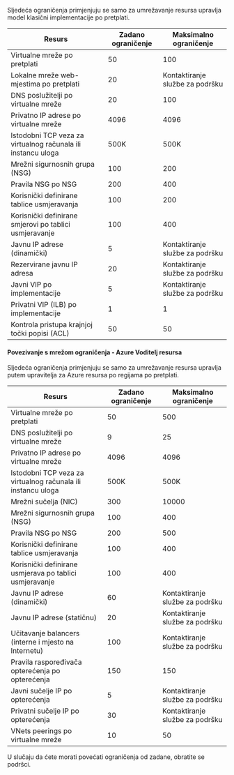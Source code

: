 Sljedeća ograničenja primjenjuju se samo za umrežavanje resursa upravlja model klasični implementacije po pretplati.

Resurs| Zadano ograničenje | Maksimalno ograničenje
--- | --- | --- 
Virtualne mreže po pretplati | 50 | 100
Lokalne mreže web-mjestima po pretplati | 20 | Kontaktiranje službe za podršku
DNS poslužitelji po virtualne mreže | 20 | 100
Privatno IP adrese po virtualne mreže | 4096 | 4096
Istodobni TCP veza za virtualnog računala ili instancu uloga | 500K | 500K 
Mrežni sigurnosnih grupa (NSG) | 100 | 200
Pravila NSG po NSG | 200 | 400
Korisnički definirane tablice usmjeravanja | 100 | 200
Korisnički definirane smjerovi po tablici usmjeravanje | 100 | 400
Javnu IP adrese (dinamički) | 5 | Kontaktiranje službe za podršku
Rezervirane javnu IP adresa | 20 | Kontaktiranje službe za podršku
Javni VIP po implementacije | 5 | Kontaktiranje službe za podršku
Privatni VIP (ILB) po implementacije | 1 | 1
Kontrola pristupa krajnjoj točki popisi (ACL) | 50 | 50


#### <a name="azure-resource-manager-virtual-networking-limits"></a>Povezivanje s mrežom ograničenja - Azure Voditelj resursa

Sljedeća ograničenja primjenjuju se samo za umrežavanje resursa upravlja putem upravitelja za Azure resursa po regijama po pretplati.

Resurs| Zadano ograničenje | Maksimalno ograničenje
--- | --- | ---
Virtualne mreže po pretplati | 50 | 500
DNS poslužitelji po virtualne mreže | 9 | 25
Privatno IP adrese po virtualne mreže | 4096 | 4096
Istodobni TCP veza za virtualnog računala ili instancu uloga | 500K |500K
Mrežni sučelja (NIC) | 300 | 10000
Mrežni sigurnosnih grupa (NSG) | 100 | 400
Pravila NSG po NSG | 200 | 500
Korisnički definirane tablice usmjeravanja | 100 | 400
Korisnički definirane usmjerava po tablici usmjeravanje | 100 | 400
Javnu IP adrese (dinamički) | 60 | Kontaktiranje službe za podršku
Javnu IP adrese (statičnu) | 20 | Kontaktiranje službe za podršku
Učitavanje balancers (interne i mjesto na Internetu) | 100 | Kontaktiranje službe za podršku
Pravila raspoređivača opterećenja po opterećenja | 150 | 150
Javni sučelje IP po opterećenja | 5 | Kontaktiranje službe za podršku
Privatni sučelje IP po opterećenja | 30 | Kontaktiranje službe za podršku
VNets peerings po virtualne mreže | 10 | 50

U slučaju da ćete morati povećati ograničenja od zadane, obratite se podršci.
